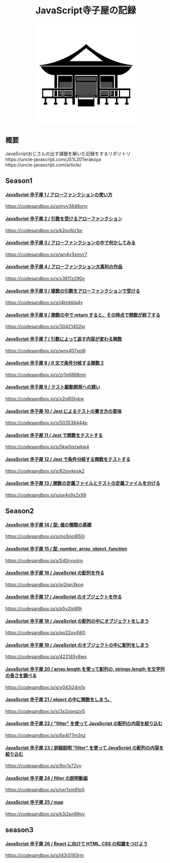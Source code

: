 <h1 align="center">JavaScript寺子屋の記録</h1>
<p align="center">
	<img src="./615-pictogram-illustration.jpg" width="320px">
</p>

<div>
<h2>概要</h2>
JavaScriptおじさんの出す課題を解いた記録をするリポジトリ<br>
https://uncle-javascript.com/JS%20Terakoya<br>
https://uncle-javascript.com/article/
</div>


## Season1

#### [JavaScript 寺子屋 1 / アローファンクションの使い方](https://uncle-javascript.com/js-terakoya-arrow-function)
https://codesandbox.io/s/myy3848ony

#### [JavaScript 寺子屋 2 / 引数を受けるアローファンクション](https://uncle-javascript.com/arrow-function-with-argument)
https://codesandbox.io/s/k2pv6jz1pr

#### [JavaScript 寺子屋 3 / アローファンクションの中で何かしてみる](https://uncle-javascript.com/arrow-function-do-something)
https://codesandbox.io/s/wn4v3xmvr7

#### [JavaScript 寺子屋 4 / アローファンクション大喜利の作品](https://uncle-javascript.com/arrow-function-ohgiri)
https://codesandbox.io/s/x3611z290o

#### [JavaScript 寺子屋 5 / 複数の引数をアローファンクションで受ける](https://uncle-javascript.com/arrow-function-many-arguments)
https://codesandbox.io/s/j4lmkklq4y

#### [JavaScript 寺子屋 6 / 関数の中で return すると、その時点で関数が終了する](https://uncle-javascript.com/arrow-function-return-and-end)
https://codesandbox.io/s/30421402jq

#### [JavaScript 寺子屋 7 / 引数によって返す内容が変わる関数](https://uncle-javascript.com/arrow-function-if-conditional)
https://codesandbox.io/s/wnx407xpj8

#### [JavaScript 寺子屋 8 / if 文で条件分岐する関数 2](https://uncle-javascript.com/arrow-function-if-conditional-2)
https://codesandbox.io/s/zr1n6868nm

#### [JavaScript 寺子屋 9 / テスト駆動開発への誘い](https://uncle-javascript.com/code-sandbox-test-driven-beginning)
https://codesandbox.io/s/x2o6l5lykw

#### [JavaScript 寺子屋 10 / Jest によるテストの書き方の意味](https://uncle-javascript.com/how-jest-test-looks-like)
https://codesandbox.io/s/503538444p

#### [JavaScript 寺子屋 11 / Jest で関数をテストする](https://uncle-javascript.com/jest-function-test)
https://codesandbox.io/s/5kw0qzwkw4

#### [JavaScript 寺子屋 12 / Jest で条件分岐する関数をテストする](https://uncle-javascript.com/jest-conditional-function-test)
https://codesandbox.io/s/82jpvkpok2

#### [JavaScript 寺子屋 13 / 関数の定義ファイルとテストの定義ファイルを分ける](https://uncle-javascript.com/split-test-file-and-function-file)
https://codesandbox.io/s/qx4x9x2x99


## Season2

#### [JavaScript 寺子屋 14 / 型: 値の種類の基礎](https://uncle-javascript.com/javascript-type-basic)
https://codesandbox.io/s/mo5no8l50j

#### [JavaScript 寺子屋 15 / 型: number, array, object, function](https://uncle-javascript.com/javascript-type-familiar)
https://codesandbox.io/s/540rvxolrn

#### [JavaScript 寺子屋 16 / JavaScript の配列を作る](https://uncle-javascript.com/javascript-array-basic)
https://codesandbox.io/s/pj2jqn3koq

#### [JavaScript 寺子屋 17 / JavaScript のオブジェクトを作る](https://uncle-javascript.com/javascript-object-basic)
https://codesandbox.io/s/p5y2lpl89j

#### [JavaScript 寺子屋 18 / JavaScript の配列の中にオブジェクトをしまう](https://uncle-javascript.com/javascript-object-in-array)
https://codesandbox.io/s/pp32ov4j60

#### [JavaScript 寺子屋 19 / JavaScript のオブジェクトの中に配列をしまう](https://uncle-javascript.com/javascript-array-in-object)
https://codesandbox.io/s/422145y8wx

#### [JavaScript 寺子屋 20 / array.length を使って配列の, strings.length を文字列の長さを調べる](https://uncle-javascript.com/array-length)
https://codesandbox.io/s/v043j24m1y

#### [JavaScript 寺子屋 21 / object の中に関数をしまう。](https://uncle-javascript.com/function-in-object)
https://codesandbox.io/s/3x2oprqzv5

#### [JavaScript 寺子屋 22 / "filter" を使って JavaScript の配列の内容を絞り込む](https://uncle-javascript.com/filter-and-array)
https://codesandbox.io/s/6x4l77m3nz

#### [JavaScript 寺子屋 23 / 詳細説明 "filter" を使って JavaScript の配列の内容を絞り込む](https://uncle-javascript.com/filter-deep)
https://codesandbox.io/s/9or1x72vy

#### [JavaScript 寺子屋 24 / filter の説明動画](https://uncle-javascript.com/filter-deep-movie)
https://codesandbox.io/s/oxr1xm91p5

#### [JavaScript 寺子屋 25 / map](https://uncle-javascript.com/map)
https://codesandbox.io/s/k3j2pn99ov


## season3

#### [JavaScript 寺子屋 26 / React に向けて HTML, CSS の知識をつけよう](https://uncle-javascript.com/codesandbox-html-css)
https://codesandbox.io/s/l43r5193rm

